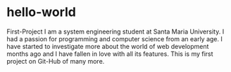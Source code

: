 # hello-world
First-Project
I am a system engineering student at Santa Maria University. I had a passion for programming and computer science from an early age. I have started to investigate more about the world of web development months ago and I have fallen in love with all its features.
This is my first project on Git-Hub of many more.
